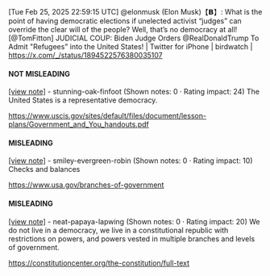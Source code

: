 [Tue Feb 25, 2025 22:59:15 UTC] @elonmusk (Elon Musk)【𝗕】: What is the point of having democratic elections if unelected activist “judges” can override the clear will of the people? Well, that’s no democracy at all! [@TomFitton] JUDICIAL COUP: Biden Judge Orders @RealDonaldTrump To Admit "Refugees" into the United States! | Twitter for iPhone | birdwatch | https://x.com/_/status/1894522576380035107

#### NOT MISLEADING

[[view note]](https://x.com/i/birdwatch/n/1894579846614786505) - stunning-oak-finfoot (Shown notes: 0 · Rating impact: 24)
The United States is a representative democracy.

https://www.uscis.gov/sites/default/files/document/lesson-plans/Government_and_You_handouts.pdf

#### MISLEADING

[[view note]](https://x.com/i/birdwatch/n/1894669010324615173) - smiley-evergreen-robin (Shown notes: 0 · Rating impact: 10)
Checks and balances 

https://www.usa.gov/branches-of-government

#### MISLEADING

[[view note]](https://x.com/i/birdwatch/n/1894573273402224761) - neat-papaya-lapwing (Shown notes: 0 · Rating impact: 20)
We do not live in a democracy, we live in a constitutional republic with restrictions on powers, and powers vested in multiple branches and levels of government.

https://constitutioncenter.org/the-constitution/full-text
